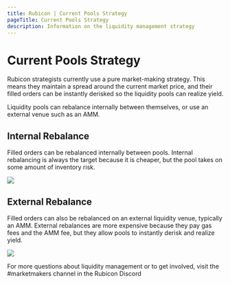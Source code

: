 ```yaml
---
title: Rubicon | Current Pools Strategy
pageTitle: Current Pools Strategy
description: Information on the liquidity management strategy
---
```


# Current Pools Strategy

Rubicon strategists currently use a pure market-making strategy. This means they maintain a spread around the current market price, and their filled orders can be instantly derisked so the liquidity pools can realize yield.

Liquidity pools can rebalance internally between themselves, or use an external venue such as an AMM.

## Internal Rebalance

Filled orders can be rebalanced internally between pools. Internal rebalancing is always the target because it is cheaper, but the pool takes on some amount of inventory risk.

![](</assets/Rubicon v1\_ Internal Rebalancing - Option 1.png>)

## External Rebalance

Filled orders can also be rebalanced on an external liquidity venue, typically an AMM. External rebalances are more expensive because they pay gas fees and the AMM fee, but they allow pools to instantly derisk and realize yield.

![](</assets/Rubicon v1\_ Internal Rebalancing - Option 2 (1).png>)

For more questions about liquidity management or to get involved, visit the #marketmakers channel in the Rubicon Discord
